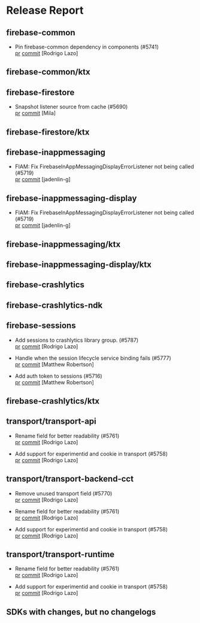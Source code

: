 # Release Report
## firebase-common
      
* Pin firebase-common dependency in components (#5741)   
  [pr](https://github.com/firebase/firebase-android-sdk/pull/5741) [commit](https://github.com/firebase/firebase-android-sdk/commit/181348967ab48c8222f9868ebb3afd09b4e3733e)  [Rodrigo Lazo]

## firebase-common/ktx


## firebase-firestore
      
* Snapshot listener source from cache (#5690)   
  [pr](https://github.com/firebase/firebase-android-sdk/pull/5690) [commit](https://github.com/firebase/firebase-android-sdk/commit/b77c2188e5ec7c53c2a955fc4663b301e6c98c83)  [Mila]

## firebase-firestore/ktx
      

## firebase-inappmessaging
      
* FIAM: Fix FirebaseInAppMessagingDisplayErrorListener not being called (#5719)   
  [pr](https://github.com/firebase/firebase-android-sdk/pull/5719) [commit](https://github.com/firebase/firebase-android-sdk/commit/f419204d771bb5e3417d83239b92503601dbbb42)  [jadenlin-g]

## firebase-inappmessaging-display
      
* FIAM: Fix FirebaseInAppMessagingDisplayErrorListener not being called (#5719)   
  [pr](https://github.com/firebase/firebase-android-sdk/pull/5719) [commit](https://github.com/firebase/firebase-android-sdk/commit/f419204d771bb5e3417d83239b92503601dbbb42)  [jadenlin-g]

## firebase-inappmessaging/ktx
      

## firebase-inappmessaging-display/ktx
      

## firebase-crashlytics
      

## firebase-crashlytics-ndk
      

## firebase-sessions
      
* Add sessions to crashlytics library group. (#5787)   
  [pr](https://github.com/firebase/firebase-android-sdk/pull/5787) [commit](https://github.com/firebase/firebase-android-sdk/commit/e08fcee351d3a1a72a5ba231f386c191bcc8c30a)  [Rodrigo Lazo]

* Handle when the session lifecycle service binding fails (#5777)   
  [pr](https://github.com/firebase/firebase-android-sdk/pull/5777) [commit](https://github.com/firebase/firebase-android-sdk/commit/1a13dff2a28176ca1b72e59842c6c6b289d0aeb4)  [Matthew Robertson]

* Add auth token to sessions (#5716)   
  [pr](https://github.com/firebase/firebase-android-sdk/pull/5716) [commit](https://github.com/firebase/firebase-android-sdk/commit/b5f152be8c95cf0c11e8e09e8d0a423f88b2b780)  [Matthew Robertson]

## firebase-crashlytics/ktx
      

## transport/transport-api
      
* Rename field for better readability (#5761)   
  [pr](https://github.com/firebase/firebase-android-sdk/pull/5761) [commit](https://github.com/firebase/firebase-android-sdk/commit/0fc32a45181497e5ac17faef63f0c06847863b78)  [Rodrigo Lazo]

* Add support for experimentid and cookie in transport (#5758)   
  [pr](https://github.com/firebase/firebase-android-sdk/pull/5758) [commit](https://github.com/firebase/firebase-android-sdk/commit/32570d34698c43cce9f9ddff0845147f78162558)  [Rodrigo Lazo]

## transport/transport-backend-cct
      
* Remove unused transport field (#5770)   
  [pr](https://github.com/firebase/firebase-android-sdk/pull/5770) [commit](https://github.com/firebase/firebase-android-sdk/commit/df84f5f5ed209aaddd5a74bf911ad15df6b8e0c5)  [Rodrigo Lazo]

* Rename field for better readability (#5761)   
  [pr](https://github.com/firebase/firebase-android-sdk/pull/5761) [commit](https://github.com/firebase/firebase-android-sdk/commit/0fc32a45181497e5ac17faef63f0c06847863b78)  [Rodrigo Lazo]

* Add support for experimentid and cookie in transport (#5758)   
  [pr](https://github.com/firebase/firebase-android-sdk/pull/5758) [commit](https://github.com/firebase/firebase-android-sdk/commit/32570d34698c43cce9f9ddff0845147f78162558)  [Rodrigo Lazo]

## transport/transport-runtime
      
* Rename field for better readability (#5761)   
  [pr](https://github.com/firebase/firebase-android-sdk/pull/5761) [commit](https://github.com/firebase/firebase-android-sdk/commit/0fc32a45181497e5ac17faef63f0c06847863b78)  [Rodrigo Lazo]

* Add support for experimentid and cookie in transport (#5758)   
  [pr](https://github.com/firebase/firebase-android-sdk/pull/5758) [commit](https://github.com/firebase/firebase-android-sdk/commit/32570d34698c43cce9f9ddff0845147f78162558)  [Rodrigo Lazo]


## SDKs with changes, but no changelogs
